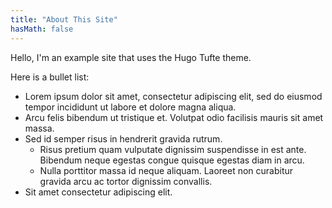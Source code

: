 ```yaml
---
title: "About This Site"
hasMath: false 
---
```


Hello, I'm an example site that uses the Hugo Tufte theme.


Here is a bullet list:

- Lorem ipsum dolor sit amet, consectetur adipiscing elit, sed do eiusmod tempor incididunt ut labore et dolore magna aliqua.
- Arcu felis bibendum ut tristique et. Volutpat odio facilisis mauris sit amet massa.
- Sed id semper risus in hendrerit gravida rutrum.
  - Risus pretium quam vulputate dignissim suspendisse in est ante. Bibendum neque egestas congue quisque egestas diam in arcu.
  - Nulla porttitor massa id neque aliquam. Laoreet non curabitur gravida arcu ac tortor dignissim convallis.
- Sit amet consectetur adipiscing elit.